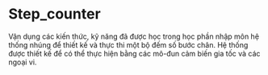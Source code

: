 # Step_counter
Vận dụng các kiến thức, kỹ năng đã được học trong học phần nhập môn hệ thống nhúng để thiết kế và thực thi một bộ đếm số bước chân. Hệ thống được thiết kế để có thể thực hiện bằng các mô-đun cảm biến gia tốc và các ngoại vi.
